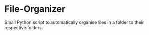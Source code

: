 # File-Organizer
Small Python script to automatically organise files in a folder to their respective folders.

